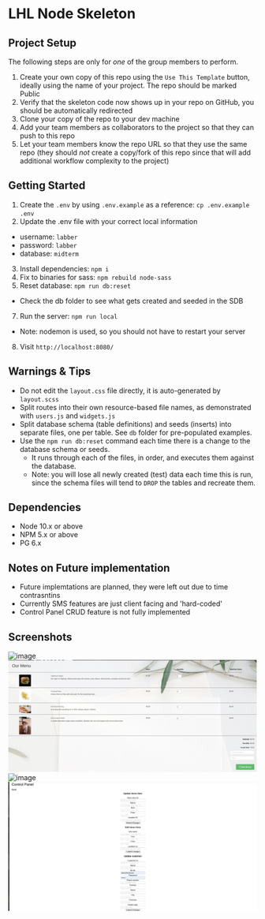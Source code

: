 # LHL Node Skeleton

## Project Setup

The following steps are only for _one_ of the group members to perform.

1. Create your own copy of this repo using the `Use This Template` button, ideally using the name of your project. The repo should be marked Public
2. Verify that the skeleton code now shows up in your repo on GitHub, you should be automatically redirected
3. Clone your copy of the repo to your dev machine
4. Add your team members as collaborators to the project so that they can push to this repo
5. Let your team members know the repo URL so that they use the same repo (they should _not_ create a copy/fork of this repo since that will add additional workflow complexity to the project)

## Getting Started

1. Create the `.env` by using `.env.example` as a reference: `cp .env.example .env`
2. Update the .env file with your correct local information

- username: `labber`
- password: `labber`
- database: `midterm`

3. Install dependencies: `npm i`
4. Fix to binaries for sass: `npm rebuild node-sass`
5. Reset database: `npm run db:reset`

- Check the db folder to see what gets created and seeded in the SDB

7. Run the server: `npm run local`

- Note: nodemon is used, so you should not have to restart your server

8. Visit `http://localhost:8080/`

## Warnings & Tips

- Do not edit the `layout.css` file directly, it is auto-generated by `layout.scss`
- Split routes into their own resource-based file names, as demonstrated with `users.js` and `widgets.js`
- Split database schema (table definitions) and seeds (inserts) into separate files, one per table. See `db` folder for pre-populated examples.
- Use the `npm run db:reset` command each time there is a change to the database schema or seeds.
  - It runs through each of the files, in order, and executes them against the database.
  - Note: you will lose all newly created (test) data each time this is run, since the schema files will tend to `DROP` the tables and recreate them.

## Dependencies

- Node 10.x or above
- NPM 5.x or above
- PG 6.x

## Notes on Future implementation

- Future implemtations are planned, they were left out due to time contrasntins
- Currently SMS features are just client facing and 'hard-coded'
- Control Panel CRUD feature is not fully implemented

## Screenshots

![image](https://github.com/LloydDub/FoodPickupOrdering/blob/e33c5abc634722c8805d8fe133c01196528e3754/docs/screens/Screenshot%20from%202021-11-02%2011-18-11.png)
![image](https://github.com/LloydDub/FoodPickupOrdering/blob/202b598bdccb3aa6fbeba2806e21fdf7c0b3a268/docs/screens/Screenshot%20from%202021-11-02%2011-19-05.png)
![image](https://github.com/LloydDub/FoodPickupOrdering/blob/202b598bdccb3aa6fbeba2806e21fdf7c0b3a268/docs/screens/orders.png)
![image](https://github.com/LloydDub/FoodPickupOrdering/blob/202b598bdccb3aa6fbeba2806e21fdf7c0b3a268/docs/screens/controlpanel.png)
